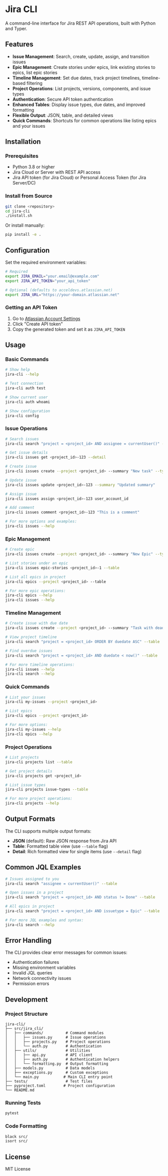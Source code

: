 # Jira CLI

A command-line interface for Jira REST API operations, built with Python and Typer.

## Features

- **Issue Management**: Search, create, update, assign, and transition issues
- **Epic Management**: Create stories under epics, link existing stories to epics, list epic stories
- **Timeline Management**: Set due dates, track project timelines, timeline-based filtering
- **Project Operations**: List projects, versions, components, and issue types
- **Authentication**: Secure API token authentication
- **Enhanced Tables**: Display issue types, due dates, and improved formatting
- **Flexible Output**: JSON, table, and detailed views
- **Quick Commands**: Shortcuts for common operations like listing epics and your issues

## Installation

### Prerequisites

- Python 3.8 or higher
- Jira Cloud or Server with REST API access
- Jira API token (for Jira Cloud) or Personal Access Token (for Jira Server/DC)

### Install from Source

```bash
git clone <repository>
cd jira-cli
./install.sh
```

Or install manually:

```bash
pip install -e .
```

## Configuration

Set the required environment variables:

```bash
# Required
export JIRA_EMAIL="your.email@example.com"
export JIRA_API_TOKEN="your_api_token"

# Optional (defaults to acceldevs.atlassian.net)
export JIRA_URL="https://your-domain.atlassian.net"
```

### Getting an API Token

1. Go to [Atlassian Account Settings](https://id.atlassian.com/manage-profile/security/api-tokens)
2. Click "Create API token"
3. Copy the generated token and set it as `JIRA_API_TOKEN`

## Usage

### Basic Commands

```bash
# Show help
jira-cli --help

# Test connection
jira-cli auth test

# Show current user
jira-cli auth whoami

# Show configuration
jira-cli config
```

### Issue Operations

```bash
# Search issues
jira-cli search "project = <project_id> AND assignee = currentUser()" --table

# Get issue details
jira-cli issues get <project_id>-123 --detail

# Create issue
jira-cli issues create --project <project_id> --summary "New task" --type Task

# Update issue
jira-cli issues update <project_id>-123 --summary "Updated summary"

# Assign issue
jira-cli issues assign <project_id>-123 user_account_id

# Add comment
jira-cli issues comment <project_id>-123 "This is a comment"

# For more options and examples:
jira-cli issues --help
```

### Epic Management

```bash
# Create epic
jira-cli issues create --project <project_id> --summary "New Epic" --type Epic

# List stories under an epic
jira-cli issues epic-stories <project_id>-1 --table

# List all epics in project
jira-cli epics --project <project_id> --table

# For more epic operations:
jira-cli epics --help
jira-cli issues --help
```

### Timeline Management

```bash
# Create issue with due date
jira-cli issues create --project <project_id> --summary "Task with deadline" --type Task --due-date "2025-09-15"

# View project timeline
jira-cli search "project = <project_id> ORDER BY duedate ASC" --table

# Find overdue issues
jira-cli search "project = <project_id> AND duedate < now()" --table

# For more timeline operations:
jira-cli issues --help
jira-cli search --help
```

### Quick Commands

```bash
# List your issues
jira-cli my-issues --project <project_id>

# List epics
jira-cli epics --project <project_id>

# For more options:
jira-cli my-issues --help
jira-cli epics --help
```

### Project Operations

```bash
# List projects
jira-cli projects list --table

# Get project details
jira-cli projects get <project_id>

# List issue types
jira-cli projects issue-types --table

# For more project operations:
jira-cli projects --help
```

## Output Formats

The CLI supports multiple output formats:

- **JSON** (default): Raw JSON response from Jira API
- **Table**: Formatted table view (use `--table` flag)
- **Detail**: Rich formatted view for single items (use `--detail` flag)

## Common JQL Examples

```bash
# Issues assigned to you
jira-cli search "assignee = currentUser()" --table

# Open issues in a project
jira-cli search "project = <project_id> AND status != Done" --table

# All epics in project
jira-cli search "project = <project_id> AND issuetype = Epic" --table

# For more JQL examples and syntax:
jira-cli search --help
```

## Error Handling

The CLI provides clear error messages for common issues:

- Authentication failures
- Missing environment variables
- Invalid JQL queries
- Network connectivity issues
- Permission errors

## Development

### Project Structure

```
jira-cli/
├── src/jira_cli/
│   ├── commands/          # Command modules
│   │   ├── issues.py      # Issue operations
│   │   ├── projects.py    # Project operations
│   │   └── auth.py        # Authentication
│   ├── utils/             # Utilities
│   │   ├── api.py         # API client
│   │   ├── auth.py        # Authentication helpers
│   │   └── formatting.py  # Output formatting
│   ├── models.py          # Data models
│   ├── exceptions.py      # Custom exceptions
│   └── main.py           # Main CLI entry point
├── tests/                 # Test files
├── pyproject.toml        # Project configuration
└── README.md
```

### Running Tests

```bash
pytest
```

### Code Formatting

```bash
black src/
isort src/
```

## License

MIT License